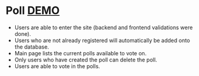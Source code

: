 # Poll [DEMO](http://34.212.201.176)

* Users are able to enter the site (backend and frontend validations were done).
* Users who are not already registered will automatically be added onto the database.
* Main page lists the current polls available to vote on.
* Only users who have created the poll can delete the poll.
* Users are able to vote in the polls.



